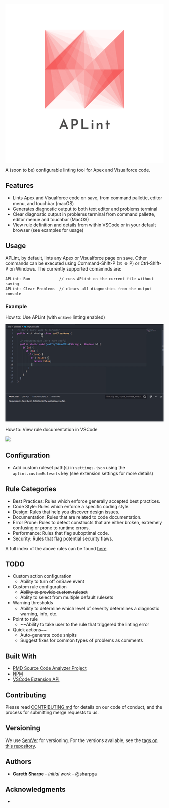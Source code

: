<img align="center" src="./assets/logo_transparent.png" alt="Logo">

A (soon to be) configurable linting tool for Apex and Visualforce code.

## Features

* Lints Apex and Visualforce code on save, from command pallette, editor menu, and touchbar (macOS)
* Generates diagnostic output to both text editor and problems terminal
* Clear diagnostic output in problems terminal from command pallette, editor menue and touchbar (MacOS)
* View rule definition and details from within VSCode or in your default browser (see examples for usage)

## Usage

APLint, by default, lints any Apex or Visualforce page on save. Other commands can be executed using Command-Shift-P (⌘ ⇧ P) or Ctrl-Shift-P on Windows. The currently supported comamnds are:

```
APLint: Run             // runs APLint on the current file without saving
APLint: Clear Problems  // clears all diagnostics from the output console 
```

### Example

How to: Use APLint (with `onSave` linting enabled)

![](assets/howto.gif)

How to: View rule documentation in VSCode

![](assets/descriptions.gif)

## Configuration

* Add custom ruleset path(s) in `settings.json` using the `aplint.customRulesets` key (see extension settings for more details)

## Rule Categories

* Best Practices: Rules which enforce generally accepted best practices.
* Code Style: Rules which enforce a specific coding style.
* Design: Rules that help you discover design issues.
* Documentation: Rules that are related to code documentation.
* Error Prone: Rules to detect constructs that are either broken, extremely confusing or prone to runtime errors.
* Performance: Rules that flag suboptimal code.
* Security: Rules that flag potential security flaws.

A full index of the above rules can be found [here](https://pmd.github.io/pmd-6.15.0/pmd_rules_apex.html).

## TODO

* Custom action configuration
  * Ability to turn off onSave event
* Custom rule configuration
  * ~~Ability to provide custom ruleset~~
  * Ablity to select from multiple default rulesets
* Warning thresholds
  * Ability to determine which level of severity determines a diagnostic warning, info, etc.
* Point to rule
  * ~~Ability to take user to the rule that triggered the linting error
* Quick actions~~
  * Auto-generate code snipits
  * Suggest fixes for common types of problems as comments

## Built With

* [PMD Source Code Analyzer Project](https://github.com/pmd/pmd)
* [NPM](https://www.npmjs.com/)
* [VSCode Extension API](https://code.visualstudio.com/api)

## Contributing

Please read [CONTRIBUTING.md](CONTRIBUTING.md) for details on our code of conduct, and the process for submitting merge requests to us.

## Versioning

We use [SemVer](http://semver.org/) for versioning. For the versions available, see the [tags on this repository](https://git.platform.manulife.io/SFCore/sf-core-aplint/tags). 

## Authors

* **Gareth Sharpe** - *Initial work* - [@sharpga](https://linkedin.com/in/garethsharpe)

## Acknowledgments

* 
